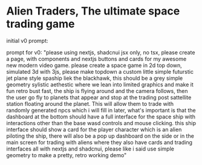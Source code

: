 # Alien Traders, The ultimate space trading game

initial v0 prompt:

prompt for v0: "please using nextjs, shadcnui jsx only, no tsx, please create a page, with components and nextjs buttons and cards for my awesome new modern video game. please create a space game in 2d top down, simulated 3d with 3js, please make topdown a custom little simple futurstic jet plane style spaship liek the blackhawk, this should be a grey simple geometry sylistic aethestic where we lean into limited graphics and make it fun retro bust fast, the ship is flying around and the camera follows, then the user go fly to planets that appear and stop at the trading post sattellite station floating around the planet. This will allow them to trade with randomly generated npcs which i will fill in later, what's important is that the dashboard at the bottom should have a full interface for the space ship with interactions other than the base wasd controls and mouse clicking. this ship interface should show a card for the player character which is an alien piloting the ship, there will also be a pop up dashboard on the side or in the main screen for trading with aliens where they also have cards and trading interfaces all with nextjs and shadcnui, please like i said use simple geometry to make a pretty, retro working demo" 
